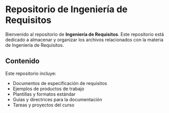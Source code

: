 # Repositorio de Ingeniería de Requisitos

Bienvenido al repositorio de **Ingeniería de Requisitos**. Este repositorio está dedicado a almacenar y organizar los archivos relacionados con la materia de Ingeniería de Requisitos.

## Contenido

Este repositorio incluye:

- Documentos de especificación de requisitos
- Ejemplos de productos de trabajo
- Plantillas y formatos estándar
- Guías y directrices para la documentación
- Tareas y proyectos del curso


